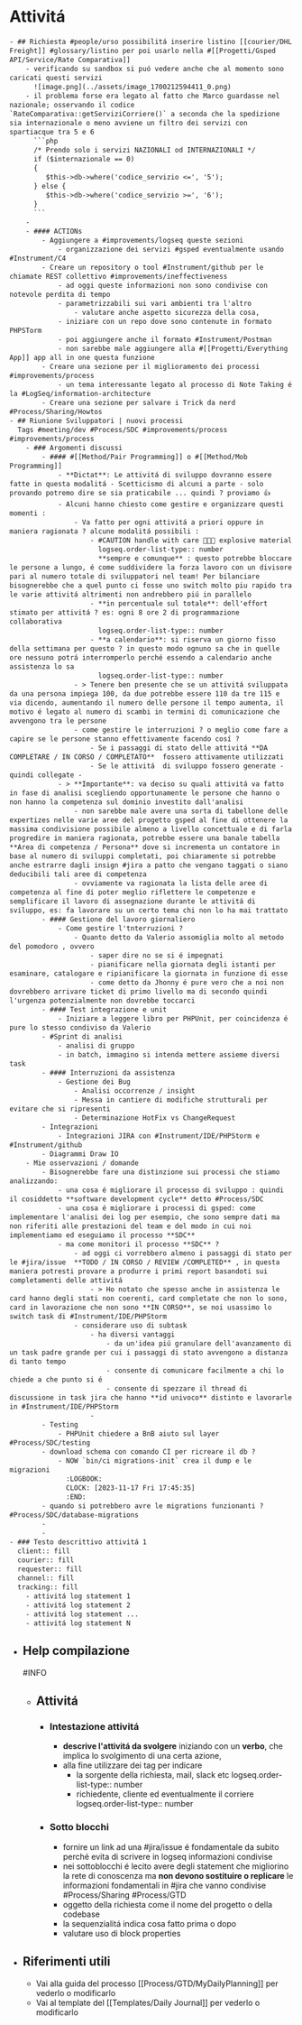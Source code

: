 # Attivitá
	- ## Richiesta #people/urso possibilitá inserire listino [[courier/DHL Freight]] #glossary/listino per poi usarlo nella #[[Progetti/Gsped API/Service/Rate Comparativa]]
		- verificando su sandbox si puó vedere anche che al momento sono caricati questi servizi
		  ![image.png](../assets/image_1700212594411_0.png)
		- il problema forse era legato al fatto che Marco guardasse nel nazionale; osservando il codice `RateComparativa::getServiziCorriere()` a seconda che la spedizione sia internazionale o meno avviene un filtro dei servizi con spartiacque tra 5 e 6 
		  ```php
		  /* Prendo solo i servizi NAZIONALI od INTERNAZIONALI */
		  if ($internazionale == 0)
		  {
		     $this->db->where('codice_servizio <=', '5');
		  } else {
		     $this->db->where('codice_servizio >=', '6');
		  }
		  ```
		-
		- #### ACTIONs
			- Aggiungere a #improvements/logseq queste sezioni
				- organizzazione dei servizi #gsped eventualmente usando #Instrument/C4
			- Creare un repository o tool #Instrument/github per le chiamate REST collettivo #improvements/ineffectiveness
				- ad oggi queste informazioni non sono condivise con notevole perdita di tempo
				- parametrizzabili sui vari ambienti tra l'altro
					- valutare anche aspetto sicurezza della cosa,
				- iniziare con un repo dove sono contenute in formato PHPSTorm
				- poi aggiungere anche il formato #Instrument/Postman
				- non sarebbe male aggiungere alla #[[Progetti/Everything App]] app all in one questa funzione
			- Creare una sezione per il miglioramento dei processi #improvements/process
				- un tema interessante legato al processo di Note Taking é la #LogSeq/information-architecture
			- Creare una sezione per salvare i Trick da nerd #Process/Sharing/Howtos
	- ## Riunione Sviluppatori | nuovi processi
	  Tags #meeting/dev #Process/SDC #improvements/process #improvements/process
		- ### Argomenti discussi
			- #### #[[Method/Pair Programming]] o #[[Method/Mob Programming]]
				- **Dictat**: Le attivitá di sviluppo dovranno essere fatte in questa modalitá - Scetticismo di alcuni a parte - solo provando potremo dire se sia praticabile ... quindi ? proviamo 👍️
				- Alcuni hanno chiesto come gestire e organizzare questi momenti :
					- Va fatto per ogni attivitá a priori oppure in maniera ragionata ? alcune modalitá possibili :
						- #CAUTION handle with care 🧨🧨🧨 explosive material
						  logseq.order-list-type:: number
						  **sempre e comunque** : questo potrebbe bloccare le persone a lungo, é come suddividere la forza lavoro con un divisore pari al numero totale di sviluppatori nel team! Per bilanciare bisognerebbe che a quel punto ci fosse uno switch molto piu rapido tra le varie attivitá altrimenti non andrebbero piú in parallelo
						- **in percentuale sul totale**: dell'effort stimato per attivitá ? es: ogni 8 ore 2 di programmazione collaborativa
						  logseq.order-list-type:: number
						- **a calendario**: si riserva un giorno fisso della settimana per questo ? in questo modo ognuno sa che in quelle ore nessuno potrá interromperlo perché essendo a calendario anche assistenza lo sa
						  logseq.order-list-type:: number
					- > Tenere ben presente che se un attivitá sviluppata da una persona impiega 100, da due potrebbe essere 110 da tre 115 e via dicendo, aumentando il numero delle persone il tempo aumenta, il motivo é legato al numero di scambi in termini di comunicazione che avvengono tra le persone
					- come gestire le interruzioni ? o meglio come fare a capire se le persone stanno effettivamente facendo cosí ?
						- Se i passaggi di stato delle attivitá **DA COMPLETARE / IN CORSO / COMPLETATO**  fossero attivamente utilizzati
						- Se le attivitá  di sviluppo fossero generate - quindi collegate -
				- > **Importante**: va deciso su quali attivitá va fatto in fase di analisi scegliendo opportunamente le persone che hanno o non hanno la competenza sul dominio investito dall'analisi
					- non sarebbe male avere una sorta di tabellone delle expertizes nelle varie aree del progetto gsped al fine di ottenere la massima condivisione possibile almeno a livello concettuale e di farla progredire in maniera ragionata, potrebbe essere una banale tabella **Area di competenza / Persona** dove si incrementa un contatore in base al numero di sviluppi completati, poi chiaramente si potrebbe anche estrarre dagli insign #jira a patto che vengano taggati o siano deducibili tali aree di competenza
					- ovviamente va ragionata la lista delle aree di competenza al fine di poter meglio riflettere le competenze e semplificare il lavoro di assegnazione durante le attivitá di sviluppo, es: fa lavorare su un certo tema chi non lo ha mai trattato
			- #### Gestione del lavoro giornaliero
				- Come gestire l'tnterruzioni ?
					- Quanto detto da Valerio assomiglia molto al metodo del pomodoro , ovvero
						- saper dire no se si é impegnati
						- pianificare nella giornata degli istanti per esaminare, catalogare e ripianificare la giornata in funzione di esse
						- come detto da Jhonny é pure vero che a noi non dovrebbero arrivare ticket di primo livello ma di secondo quindi l'urgenza potenzialmente non dovrebbe toccarci
			- #### Test integrazione e unit
				- Iniziare a leggere libro per PHPUnit, per coincidenza é pure lo stesso condiviso da Valerio
			- #Sprint di analisi
				- analisi di gruppo
				- in batch, immagino si intenda mettere assieme diversi task
			- #### Interruzioni da assistenza
				- Gestione dei Bug
					- Analisi occorrenze / insight
					- Messa in cantiere di modifiche strutturali per evitare che si ripresenti
					- Determinazione HotFix vs ChangeRequest
			- Integrazioni
				- Integrazioni JIRA con #Instrument/IDE/PHPStorm e #Instrument/github
			- Diagrammi Draw IO
		- Mie osservazioni / domande
			- Bisognerebbe fare una distinzione sui processi che stiamo analizzando:
				- una cosa é migliorare il processo di sviluppo : quindi il cosiddetto **software development cycle** detto #Process/SDC
				- una cosa é migliorare i processi di gsped: come implementare l'analisi dei log per esempio, che sono sempre dati ma non riferiti alle prestazioni del team e del modo in cui noi implementiamo ed eseguiamo il processo **SDC**
				- ma come monitori il processo **SDC** ?
					- ad oggi ci vorrebbero almeno i passaggi di stato per le #jira/issue  **TODO / IN CORSO / REVIEW /COMPLETED** , in questa maniera potresti provare a produrre i primi report basandoti sui completamenti delle attivitá
						- > Ho notato che spesso anche in assistenza le card hanno degli stati non coerenti, card completate che non lo sono, card in lavorazione che non sono **IN CORSO**, se noi usassimo lo switch task di #Instrument/IDE/PHPStorm
					- considerare uso di subtask
						- ha diversi vantaggi
							- da un'idea piú granulare dell'avanzamento di un task padre grande per cui i passaggi di stato avvengono a distanza di tanto tempo
							- consente di comunicare facilmente a chi lo chiede a che punto si é
							- consente di spezzare il thread di discussione in task jira che hanno **id univoco** distinto e lavorarle in #Instrument/IDE/PHPStorm
						-
			- Testing
				- PHPUnit chiedere a BnB aiuto sul layer #Process/SDC/testing
			- download schema con comando CI per ricreare il db ?
				- NOW `bin/ci migrations-init` crea il dump e le migrazioni
				  :LOGBOOK:
				  CLOCK: [2023-11-17 Fri 17:45:35]
				  :END:
			- quando si potrebbero avre le migrations funzionanti ? #Process/SDC/database-migrations
			-
			-
	- ### Testo descrittivo attivitá 1
	  client:: fill
	  courier:: fill
	  requester:: fill
	  channel:: fill
	  tracking:: fill
		- attivitá log statement 1
		- attivitá log statement 2
		- attivitá log statement ...
		- attivitá log statement N
- ## Help compilazione
  #INFO
	- ## Attivitá
		- ### Intestazione attivitá
			- **descrive l'attivitá da svolgere** iniziando con un **verbo**, che implica lo svolgimento di una certa azione,
			- alla fine utilizzare dei tag per indicare
				- la sorgente della richiesta, mail, slack etc
				  logseq.order-list-type:: number
				- richiedente, cliente ed eventualmente il corriere
				  logseq.order-list-type:: number
		- ### Sotto blocchi
			- fornire un link ad una #jira/issue é fondamentale da subito perché evita di scrivere in logseq informazioni condivise
			- nei sottoblocchi é lecito avere degli statement che migliorino la rete di conoscenza ma **non devono sostituire o replicare** le informazioni fondamentali in #jira che vanno condivise #Process/Sharing #Process/GTD
			- oggetto della richiesta come il nome del progetto o della codebase
			- la sequenzialitá indica cosa fatto prima o dopo
			- valutare uso di block properties
- ## Riferimenti utili
	- Vai alla guida del processo [[Process/GTD/MyDailyPlanning]] per vederlo o modificarlo
	- Vai al template del [[Templates/Daily Journal]] per vederlo o modificarlo
